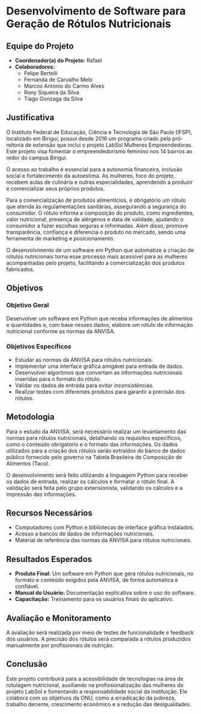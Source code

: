 # Desenvolvimento de Software para Geração de Rótulos Nutricionais

## Equipe do Projeto
- **Coordenador(a) do Projeto:** Rafael
- **Colaboradores:**
  - Felipe Bertelli
  - Fernanda de Carvalho Melo
  - Marcos Antonio do Carmo Alves
  - Rony Siqueira da Silva
  - Tiago Gonzaga da Silva

## Justificativa
O Instituto Federal de Educação, Ciência e Tecnologia de São Paulo (IFSP), localizado em Birigui, possui desde 2016 um programa criado pela pró-reitoria de extensão que inclui o projeto LabSol Mulheres Empreendedoras. Este projeto visa fomentar o empreendedorismo feminino nos 14 bairros ao redor do campus Birigui.

O acesso ao trabalho é essencial para a autonomia financeira, inclusão social e fortalecimento da autoestima. As mulheres, foco do projeto, recebem aulas de culinária e outras especialidades, aprendendo a produzir e comercializar seus próprios produtos.

Para a comercialização de produtos alimentícios, é obrigatório um rótulo que atenda às regulamentações sanitárias, assegurando a segurança do consumidor. O rótulo informa a composição do produto, como ingredientes, valor nutricional, presença de alérgenos e data de validade, ajudando o consumidor a fazer escolhas seguras e informadas. Além disso, promove transparência, confiança e diferencia o produto no mercado, sendo uma ferramenta de marketing e posicionamento.

O desenvolvimento de um software em Python que automatize a criação de rótulos nutricionais torna esse processo mais acessível para as mulheres acompanhadas pelo projeto, facilitando a comercialização dos produtos fabricados.

## Objetivos

### Objetivo Geral
Desenvolver um software em Python que receba informações de alimentos e quantidades e, com base nesses dados, elabore um rótulo de informação nutricional conforme as normas da ANVISA.

### Objetivos Específicos
- Estudar as normas da ANVISA para rótulos nutricionais.
- Implementar uma interface gráfica amigável para entrada de dados.
- Desenvolver algoritmos que convertam as informações nutricionais inseridas para o formato do rótulo.
- Validar os dados de entrada para evitar inconsistências.
- Realizar testes com diferentes produtos para garantir a precisão dos rótulos.

## Metodologia
Para o estudo da ANVISA, será necessário realizar um levantamento das normas para rótulos nutricionais, detalhando os requisitos específicos, como o conteúdo obrigatório e o formato das informações. Os dados utilizados para a criação dos rótulos serão extraídos do banco de dados público fornecido pelo governo na Tabela Brasileira de Composição de Alimentos (Taco).

O desenvolvimento será feito utilizando a linguagem Python para receber os dados de entrada, realizar os cálculos e formatar o rótulo final. A validação será feita pelo grupo extensionista, validando os cálculos e a impressão das informações.

## Recursos Necessários
- Computadores com Python e bibliotecas de interface gráfica instalados.
- Acesso a bancos de dados de informações nutricionais.
- Material de referência das normas da ANVISA para rótulos nutricionais.

## Resultados Esperados
- **Produto Final:** Um software em Python que gera rótulos nutricionais, no formato e conteúdo exigidos pela ANVISA, de forma automática e confiável.
- **Manual do Usuário:** Documentação explicativa sobre o uso do software.
- **Capacitação:** Treinamento para os usuários finais do aplicativo.

## Avaliação e Monitoramento
A avaliação será realizada por meio de testes de funcionalidade e feedback dos usuários. A precisão dos rótulos será comparada a rótulos produzidos manualmente por profissionais de nutrição.

## Conclusão
Este projeto contribuirá para a acessibilidade de tecnologias na área de rotulagem nutricional, auxiliando na profissionalização das mulheres do projeto LabSol e fomentando a responsabilidade social da instituição. Ele colabora com os objetivos da ONU, como a erradicação da pobreza, trabalho decente, crescimento econômico e a redução das desigualdades.
